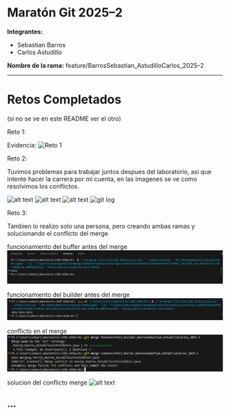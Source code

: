 # Maratón Git 2025–2

**Integrantes:**
- Sebastian Barros
- Carlos Astudillo

**Nombre de la rama:** feature/BarrosSebastian_AstudilloCarlos_2025–2

---

# Retos Completados

(si no se ve en este README ver el otro)

Reto 1:

Evidencia: ![Reto 1](images/image.png)

Reto 2:

Tuvimos problemas para trabajar juntos despues del laboratorio, asi que intente hacer la carrera por mi cuenta, en las imagenes se ve como resolvimos los conflictos.

![alt text](images/ImagenReto2Merge.png.png)
![alt text](images/ImagenReto2Merge1.png)
![alt text](images/ImagenReto2Merge1Resuelto.png)
![git log](images/gitLog.png)


Reto 3:

Tambien lo realizo solo una persona, pero creando ambas ramas y solucionando el conflicto del merge

funcionamiento del buffer antes del merge ![alt text](Pareja_Barros_Astudillo/images/Buffer1.png)

funcionamiento del builder antes del merge ![alt text](Pareja_Barros_Astudillo/images/Builder1.png)

conflicto en el merge ![alt text](Pareja_Barros_Astudillo/images/Reto3MergeConflicto.png)


solucion del conflicto merge ![alt text](Pareja_Barros_Astudillo/images/respuestaReto3.png.png)

...
---
